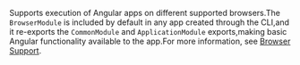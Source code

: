 Supports execution of Angular apps on different supported browsers.The `BrowserModule` is included by default in any app created through the CLI,and it re-exports the `CommonModule` and `ApplicationModule` exports,making basic Angular functionality available to the app.For more information, see [Browser Support](guide/browser-support).